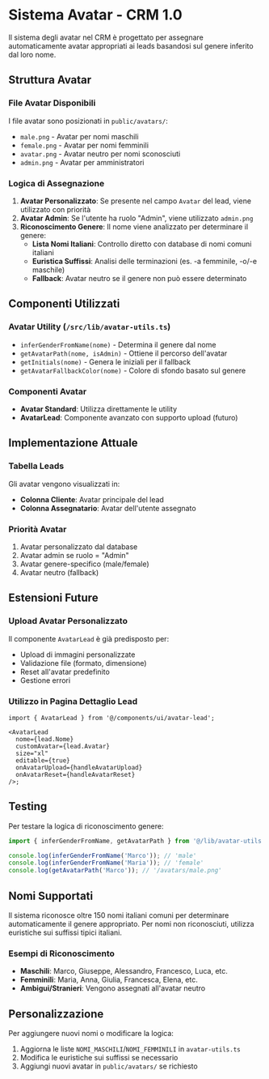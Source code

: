 # Sistema Avatar - CRM 1.0

Il sistema degli avatar nel CRM è progettato per assegnare automaticamente avatar appropriati ai leads basandosi sul genere inferito dal loro nome.

## Struttura Avatar

### File Avatar Disponibili

I file avatar sono posizionati in `public/avatars/`:

- `male.png` - Avatar per nomi maschili
- `female.png` - Avatar per nomi femminili
- `avatar.png` - Avatar neutro per nomi sconosciuti
- `admin.png` - Avatar per amministratori

### Logica di Assegnazione

1. **Avatar Personalizzato**: Se presente nel campo `Avatar` del lead, viene utilizzato con priorità
2. **Avatar Admin**: Se l'utente ha ruolo "Admin", viene utilizzato `admin.png`
3. **Riconoscimento Genere**: Il nome viene analizzato per determinare il genere:
   - **Lista Nomi Italiani**: Controllo diretto con database di nomi comuni italiani
   - **Euristica Suffissi**: Analisi delle terminazioni (es. -a femminile, -o/-e maschile)
   - **Fallback**: Avatar neutro se il genere non può essere determinato

## Componenti Utilizzati

### Avatar Utility (`/src/lib/avatar-utils.ts`)

- `inferGenderFromName(nome)` - Determina il genere dal nome
- `getAvatarPath(nome, isAdmin)` - Ottiene il percorso dell'avatar
- `getInitials(nome)` - Genera le iniziali per il fallback
- `getAvatarFallbackColor(nome)` - Colore di sfondo basato sul genere

### Componenti Avatar

- **Avatar Standard**: Utilizza direttamente le utility
- **AvatarLead**: Componente avanzato con supporto upload (futuro)

## Implementazione Attuale

### Tabella Leads

Gli avatar vengono visualizzati in:

- **Colonna Cliente**: Avatar principale del lead
- **Colonna Assegnatario**: Avatar dell'utente assegnato

### Priorità Avatar

1. Avatar personalizzato dal database
2. Avatar admin se ruolo = "Admin"
3. Avatar genere-specifico (male/female)
4. Avatar neutro (fallback)

## Estensioni Future

### Upload Avatar Personalizzato

Il componente `AvatarLead` è già predisposto per:

- Upload di immagini personalizzate
- Validazione file (formato, dimensione)
- Reset all'avatar predefinito
- Gestione errori

### Utilizzo in Pagina Dettaglio Lead

```tsx
import { AvatarLead } from '@/components/ui/avatar-lead';

<AvatarLead
  nome={lead.Nome}
  customAvatar={lead.Avatar}
  size="xl"
  editable={true}
  onAvatarUpload={handleAvatarUpload}
  onAvatarReset={handleAvatarReset}
/>;
```

## Testing

Per testare la logica di riconoscimento genere:

```javascript
import { inferGenderFromName, getAvatarPath } from '@/lib/avatar-utils';

console.log(inferGenderFromName('Marco')); // 'male'
console.log(inferGenderFromName('Maria')); // 'female'
console.log(getAvatarPath('Marco')); // '/avatars/male.png'
```

## Nomi Supportati

Il sistema riconosce oltre 150 nomi italiani comuni per determinare automaticamente il genere appropriato. Per nomi non riconosciuti, utilizza euristiche sui suffissi tipici italiani.

### Esempi di Riconoscimento

- **Maschili**: Marco, Giuseppe, Alessandro, Francesco, Luca, etc.
- **Femminili**: Maria, Anna, Giulia, Francesca, Elena, etc.
- **Ambigui/Stranieri**: Vengono assegnati all'avatar neutro

## Personalizzazione

Per aggiungere nuovi nomi o modificare la logica:

1. Aggiorna le liste `NOMI_MASCHILI`/`NOMI_FEMMINILI` in `avatar-utils.ts`
2. Modifica le euristiche sui suffissi se necessario
3. Aggiungi nuovi avatar in `public/avatars/` se richiesto
